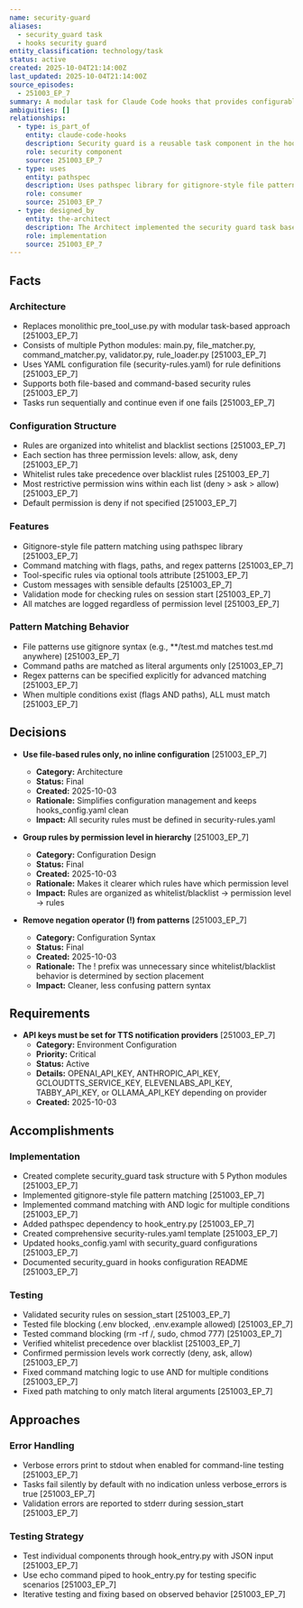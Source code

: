 ```yaml
---
name: security-guard
aliases:
  - security_guard task
  - hooks security guard
entity_classification: technology/task
status: active
created: 2025-10-04T21:14:00Z
last_updated: 2025-10-04T21:14:00Z
source_episodes:
  - 251003_EP_7
summary: A modular task for Claude Code hooks that provides configurable security controls to prevent accidental exposure of sensitive files and execution of dangerous commands
ambiguities: []
relationships:
  - type: is_part_of
    entity: claude-code-hooks
    description: Security guard is a reusable task component in the hooks system
    role: security component
    source: 251003_EP_7
  - type: uses
    entity: pathspec
    description: Uses pathspec library for gitignore-style file pattern matching
    role: consumer
    source: 251003_EP_7
  - type: designed_by
    entity: the-architect
    description: The Architect implemented the security guard task based on Saito's requirements
    role: implementation
    source: 251003_EP_7
---
```


## Facts

### Architecture
- Replaces monolithic pre_tool_use.py with modular task-based approach [251003_EP_7]
- Consists of multiple Python modules: main.py, file_matcher.py, command_matcher.py, validator.py, rule_loader.py [251003_EP_7]
- Uses YAML configuration file (security-rules.yaml) for rule definitions [251003_EP_7]
- Supports both file-based and command-based security rules [251003_EP_7]
- Tasks run sequentially and continue even if one fails [251003_EP_7]

### Configuration Structure
- Rules are organized into whitelist and blacklist sections [251003_EP_7]
- Each section has three permission levels: allow, ask, deny [251003_EP_7]
- Whitelist rules take precedence over blacklist rules [251003_EP_7]
- Most restrictive permission wins within each list (deny > ask > allow) [251003_EP_7]
- Default permission is deny if not specified [251003_EP_7]

### Features
- Gitignore-style file pattern matching using pathspec library [251003_EP_7]
- Command matching with flags, paths, and regex patterns [251003_EP_7]
- Tool-specific rules via optional tools attribute [251003_EP_7]
- Custom messages with sensible defaults [251003_EP_7]
- Validation mode for checking rules on session start [251003_EP_7]
- All matches are logged regardless of permission level [251003_EP_7]

### Pattern Matching Behavior
- File patterns use gitignore syntax (e.g., **/test.md matches test.md anywhere) [251003_EP_7]
- Command paths are matched as literal arguments only [251003_EP_7]
- Regex patterns can be specified explicitly for advanced matching [251003_EP_7]
- When multiple conditions exist (flags AND paths), ALL must match [251003_EP_7]

## Decisions

- **Use file-based rules only, no inline configuration** [251003_EP_7]
  - **Category:** Architecture
  - **Status:** Final
  - **Created:** 2025-10-03
  - **Rationale:** Simplifies configuration management and keeps hooks_config.yaml clean
  - **Impact:** All security rules must be defined in security-rules.yaml

- **Group rules by permission level in hierarchy** [251003_EP_7]
  - **Category:** Configuration Design
  - **Status:** Final
  - **Created:** 2025-10-03
  - **Rationale:** Makes it clearer which rules have which permission level
  - **Impact:** Rules are organized as whitelist/blacklist -> permission level -> rules

- **Remove negation operator (!) from patterns** [251003_EP_7]
  - **Category:** Configuration Syntax
  - **Status:** Final
  - **Created:** 2025-10-03
  - **Rationale:** The ! prefix was unnecessary since whitelist/blacklist behavior is determined by section placement
  - **Impact:** Cleaner, less confusing pattern syntax

## Requirements

- **API keys must be set for TTS notification providers** [251003_EP_7]
  - **Category:** Environment Configuration
  - **Priority:** Critical
  - **Status:** Active
  - **Details:** OPENAI_API_KEY, ANTHROPIC_API_KEY, GCLOUDTTS_SERVICE_KEY, ELEVENLABS_API_KEY, TABBY_API_KEY, or OLLAMA_API_KEY depending on provider
  - **Created:** 2025-10-03

## Accomplishments

### Implementation
- Created complete security_guard task structure with 5 Python modules [251003_EP_7]
- Implemented gitignore-style file pattern matching [251003_EP_7]
- Implemented command matching with AND logic for multiple conditions [251003_EP_7]
- Added pathspec dependency to hook_entry.py [251003_EP_7]
- Created comprehensive security-rules.yaml template [251003_EP_7]
- Updated hooks_config.yaml with security_guard configurations [251003_EP_7]
- Documented security_guard in hooks configuration README [251003_EP_7]

### Testing
- Validated security rules on session_start [251003_EP_7]
- Tested file blocking (.env blocked, .env.example allowed) [251003_EP_7]
- Tested command blocking (rm -rf /, sudo, chmod 777) [251003_EP_7]
- Verified whitelist precedence over blacklist [251003_EP_7]
- Confirmed permission levels work correctly (deny, ask, allow) [251003_EP_7]
- Fixed command matching logic to use AND for multiple conditions [251003_EP_7]
- Fixed path matching to only match literal arguments [251003_EP_7]

## Approaches

### Error Handling
- Verbose errors print to stdout when enabled for command-line testing [251003_EP_7]
- Tasks fail silently by default with no indication unless verbose_errors is true [251003_EP_7]
- Validation errors are reported to stderr during session_start [251003_EP_7]

### Testing Strategy
- Test individual components through hook_entry.py with JSON input [251003_EP_7]
- Use echo command piped to hook_entry.py for testing specific scenarios [251003_EP_7]
- Iterative testing and fixing based on observed behavior [251003_EP_7]